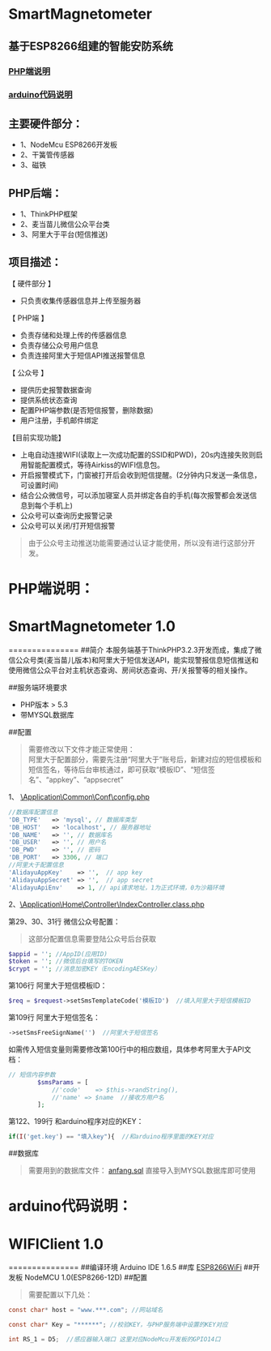 SmartMagnetometer
===================  
## 基于ESP8266组建的智能安防系统  
### [PHP端说明](#smartmagnetometer-10)
### [arduino代码说明](/WiFiClient1.0/README.md)

## 主要硬件部分：  
* 1、NodeMcu ESP8266开发板
* 2、干簧管传感器
* 3、磁铁

## PHP后端：  
* 1、ThinkPHP框架
* 2、麦当苗儿微信公众平台类
* 3、阿里大于平台(短信推送)

## 项目描述：  

【 硬件部分 】  
* 只负责收集传感器信息并上传至服务器

【  PHP端  】  
* 负责存储和处理上传的传感器信息
* 负责存储公众号用户信息
* 负责连接阿里大于短信API推送报警信息
        
【  公众号  】  
* 提供历史报警数据查询
* 提供系统状态查询
* 配置PHP端参数(是否短信报警，删除数据)
* 用户注册，手机邮件绑定
        
【目前实现功能】  
* 上电自动连接WIFI(读取上一次成功配置的SSID和PWD)，20s内连接失败则启用智能配置模式，等待Airkiss的WIFI信息包。
* 开启报警模式下，门窗被打开后会收到短信提醒。(2分钟内只发送一条信息，可设置时间)
* 结合公众微信号，可以添加寝室人员并绑定各自的手机(每次报警都会发送信息到每个手机上)
* 公众号可以查询历史报警记录
* 公众号可以关闭/打开短信报警

> 由于公众号主动推送功能需要通过认证才能使用，所以没有进行这部分开发。  

# PHP端说明：
# SmartMagnetometer 1.0
===============
##简介
本服务端基于ThinkPHP3.2.3开发而成，集成了微信公众号类(麦当苗儿版本)和阿里大于短信发送API，能实现警报信息短信推送和使用微信公众平台对主机状态查询、房间状态查询、开/关报警等的相关操作。

##服务端环境要求
* PHP版本 > 5.3
* 带MYSQL数据库

##配置
> 需要修改以下文件才能正常使用：  
> 阿里大于配置部分，需要先注册“阿里大于”账号后，新建对应的短信模板和短信签名，等待后台审核通过，即可获取“模板ID”、“短信签名”、“appkey”、“appsecret”

1、 [\Application\Common\Conf\config.php](Application/Common/Conf/config.php)
```PHP
//数据库配置信息
'DB_TYPE'   => 'mysql', // 数据库类型
'DB_HOST'   => 'localhost', // 服务器地址
'DB_NAME'   => '', // 数据库名
'DB_USER'   => '', // 用户名
'DB_PWD'    => '', // 密码
'DB_PORT'   => 3306, // 端口
//阿里大于配置信息
'AlidayuAppKey'    => '',  // app key
'AlidayuAppSecret' => '',  // app secret
'AlidayuApiEnv'    => 1, // api请求地址，1为正式环境，0为沙箱环境
```

2、[\Application\Home\Controller\IndexController.class.php](Application/Home/Controller/IndexController.class.php)

第29、30、31行  微信公众号配置：
> 这部分配置信息需要登陆公众号后台获取

```PHP
$appid = ''; //AppID(应用ID)
$token = ''; //微信后台填写的TOKEN
$crypt = ''; //消息加密KEY（EncodingAESKey）
```
第106行  阿里大于短信模板ID：
```PHP
$req = $request->setSmsTemplateCode('模板ID')  //填入阿里大于短信模板ID
```
第109行  阿里大于短信签名：
```PHP
->setSmsFreeSignName('')  //阿里大于短信签名
```
如需传入短信变量则需要修改第100行中的相应数组，具体参考阿里大于API文档：
```PHP
// 短信内容参数
        $smsParams = [
            //'code'    => $this->randString(),
            //'name' => $name  //接收方用户名
        ];
```
第122、199行  和arduino程序对应的KEY：
```PHP
if(I('get.key') == "填入key"){  //和arduino程序里面的KEY对应
```
##数据库
> 需要用到的数据库文件：
 [anfang.sql](anfang.sql)
 直接导入到MYSQL数据库即可使用

# arduino代码说明：
# WIFIClient 1.0
===============
##编译环境
Arduino IDE 1.6.5
##库
[ESP8266WiFi](https://github.com/congtou1991/SmartMagnetometer/tree/master/WiFiClient1.0/libraries/ESP8266WiFi)
##开发板
NodeMCU 1.0(ESP8266-12D)
##配置
> 需要配置以下几处：

```c
const char* host = "www.***.com"; //网站域名

const char* Key = "******"; //校验KEY，与PHP服务端中设置的KEY对应

int RS_1 = D5;  //感应器输入端口 这里对应NodeMcu开发板的GPIO14口
```
